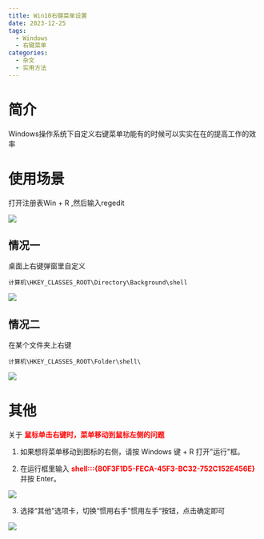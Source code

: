 ```yaml
---
title: Win10右键菜单设置
date: 2023-12-25
tags:
  - Windows
  - 右键菜单
categories:
  - 杂文
  - 实用方法
---
```




# 简介

Windows操作系统下自定义右键菜单功能有的时候可以实实在在的提高工作的效率

# 使用场景

打开注册表Win + R ,然后输入regedit

![](https://cdn.jsdelivr.net/gh/hfshaobing/picx-images-hosting@master/20240115/2024-01-15_103633.n3qpxosn1pc.webp)

## 情况一

桌面上右键弹窗里自定义

```
计算机\HKEY_CLASSES_ROOT\Directory\Background\shell
```

![](https://cdn.jsdelivr.net/gh/hfshaobing/picx-images-hosting@master/20231225/2023-12-25_145938.69tzqi3urs00.webp)

## 情况二

在某个文件夹上右键

```
计算机\HKEY_CLASSES_ROOT\Folder\shell\
```

![](https://cdn.jsdelivr.net/gh/hfshaobing/picx-images-hosting@master/20231225/2023-12-25_153818.5r2bz5ao0vg0.webp)

# 其他

关于 <font color=red>**鼠标单击右键时，菜单移动到鼠标左侧的问题**</font>

1. 如果想将菜单移动到图标的右侧，请按 Windows 键 + R 打开"运行"框。

2. 在运行框里输入 <font color=red>**shell:::{80F3F1D5-FECA-45F3-BC32-752C152E456E}** </font>并按 Enter。

![](https://cdn.jsdelivr.net/gh/hfshaobing/picx-images-hosting@master/20240310/2024-03-10_105710.66e4i0wdkpo0.webp)



3. 选择“其他”选项卡，切换“惯用右手”惯用左手“按钮，点击确定即可

![](https://cdn.jsdelivr.net/gh/hfshaobing/picx-images-hosting@master/20240310/2024-03-10_105817.1bbfzkextfc0.webp)